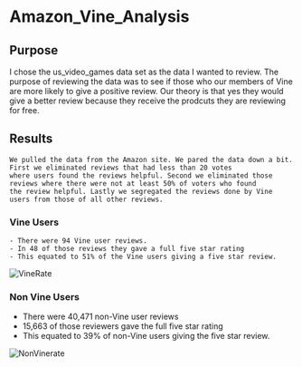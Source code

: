 # Amazon_Vine_Analysis

## Purpose
   I chose the us_video_games data set as the data I wanted to review. The purpose of reviewing the data was to see if those who our
   members of Vine are more likely to give a positive review. Our theory is that yes they would give a better review because
   they receive the prodcuts they are reviewing for free.
   
 ## Results
    We pulled the data from the Amazon site. We pared the data down a bit. First we eliminated reviews that had less than 20 votes 
    where users found the reviews helpful. Second we eliminated those reviews where there were not at least 50% of voters who found
    the review helpful. Lastly we segregated the reviews done by Vine users from those of all other reviews.
   
   ### Vine Users
   
    - There were 94 Vine user reviews.
    - In 48 of those reviews they gave a full five star rating
    - This equated to 51% of the Vine users giving a five star review.    
    
![VineRate](https://user-images.githubusercontent.com/102548266/180538293-015d8e5c-29f7-443e-8541-75bc2c6d81dc.PNG)

### Non Vine Users
   
   - There were 40,471 non-Vine user reviews
   - 15,663 of those reviewers gave the full five star rating
   - This equated to 39% of non-Vine users giving the five star review.
   
![NonVinerate](https://user-images.githubusercontent.com/102548266/180547099-ba398a35-ec59-493e-9c4e-35fd74850a85.PNG)
